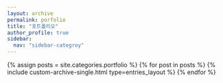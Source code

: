 ```yaml
---
layout: archive
permalink: porfolio
title: "포트폴리오"
author_profile: true
sidebar:
  nav: "sidebar-categroy"
---
```


{% assign posts = site.categories.portfolio %}
{% for post in posts %}
  {% include custom-archive-single.html type=entries_layout %}
{% endfor %}